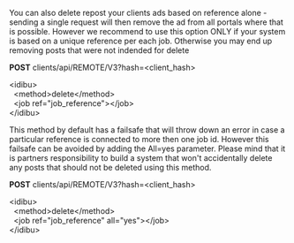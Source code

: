 You can also delete repost your clients ads based on reference alone - sending a single request will then remove the ad from all portals where that is possible. However we recommend to use this option ONLY if your system is based on a unique reference per each job. Otherwise you may end up removing posts that were not indended for delete

**POST** clients/api/REMOTE/V3?hash=&lt;client_hash&gt;
 
&lt;idibu&gt;<br>
&nbsp;&nbsp;&lt;method&gt;delete&lt;/method&gt;<br>
&nbsp;&nbsp;&lt;job ref=&quot;job_reference&quot;&gt;&lt;/job&gt;<br>
&lt;/idibu&gt;<br>

This method by default has a failsafe that will throw down an error in case a particular reference is connected to more then one job id. However this failsafe can be avoided by adding the All=yes parameter. Please mind that it is partners responsibility to build a system that won't accidentally delete any posts that should not be deleted using this method.

**POST** clients/api/REMOTE/V3?hash=&lt;client_hash&gt;

&lt;idibu&gt;<br>
&nbsp;&nbsp;&lt;method&gt;delete&lt;/method&gt;<br>
&nbsp;&nbsp;&lt;job ref=&quot;job_reference&quot; all=&quot;yes&quot;&gt;&lt;/job&gt;<br>
&lt;/idibu&gt;
